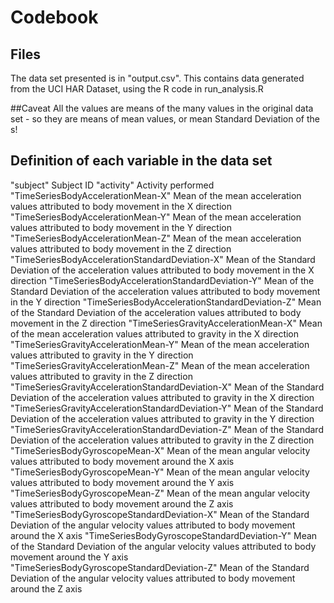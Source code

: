 Codebook
========

## Files

The data set presented is in "output.csv". This contains data generated from the UCI HAR Dataset, using the R code in run_analysis.R

##Caveat
All the values are means of the many values in the original data set - so they are means of mean values, or mean Standard Deviation of the s!

## Definition of each variable in the data set

"subject"                                          Subject ID 
"activity"                                         Activity performed
"TimeSeriesBodyAccelerationMean-X"                 Mean of the mean acceleration values attributed to body movement in the X direction
"TimeSeriesBodyAccelerationMean-Y"                 Mean of the mean acceleration values attributed to body movement in the Y direction
"TimeSeriesBodyAccelerationMean-Z"                 Mean of the mean acceleration values attributed to body movement in the Z direction
"TimeSeriesBodyAccelerationStandardDeviation-X"    Mean of the Standard Deviation of the  acceleration values attributed to body movement in the X direction
"TimeSeriesBodyAccelerationStandardDeviation-Y"    Mean of the Standard Deviation of the  acceleration values attributed to body movement in the Y direction
"TimeSeriesBodyAccelerationStandardDeviation-Z"    Mean of the Standard Deviation of the  acceleration values attributed to body movement in the Z direction
"TimeSeriesGravityAccelerationMean-X"              Mean of the mean acceleration values attributed to gravity in the X direction
"TimeSeriesGravityAccelerationMean-Y"              Mean of the mean acceleration values attributed to gravity in the Y direction
"TimeSeriesGravityAccelerationMean-Z"              Mean of the mean acceleration values attributed to gravity in the Z direction
"TimeSeriesGravityAccelerationStandardDeviation-X" Mean of the Standard Deviation of the  acceleration values attributed to gravity in the X direction
"TimeSeriesGravityAccelerationStandardDeviation-Y" Mean of the Standard Deviation of the  acceleration values attributed to gravity in the Y direction
"TimeSeriesGravityAccelerationStandardDeviation-Z" Mean of the Standard Deviation of the  acceleration values attributed to gravity in the Z direction
"TimeSeriesBodyGyroscopeMean-X"                    Mean of the mean angular velocity values attributed to body movement around the X axis 
"TimeSeriesBodyGyroscopeMean-Y"                    Mean of the mean angular velocity values attributed to body movement around the Y axis
"TimeSeriesBodyGyroscopeMean-Z"                    Mean of the mean angular velocity values attributed to body movement around the Z axis
"TimeSeriesBodyGyroscopeStandardDeviation-X"       Mean of the Standard Deviation of the  angular velocity values attributed to body movement around the X axis
"TimeSeriesBodyGyroscopeStandardDeviation-Y"       Mean of the Standard Deviation of the  angular velocity values attributed to body movement around the Y axis
"TimeSeriesBodyGyroscopeStandardDeviation-Z"       Mean of the Standard Deviation of the  angular velocity values attributed to body movement around the Z axis